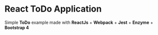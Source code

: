 # React ToDo Application
Simple **ToDo** example made with **ReactJs** + **Webpack** + **Jest** + **Enzyme** + **Bootstrap 4**
